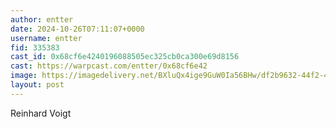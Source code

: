 ```yaml
---
author: entter
date: 2024-10-26T07:11:07+0000
username: entter
fid: 335383
cast_id: 0x68cf6e4240196088505ec325cb0ca300e69d8156
cast: https://warpcast.com/entter/0x68cf6e42
image: https://imagedelivery.net/BXluQx4ige9GuW0Ia56BHw/df2b9632-44f2-4c53-8ede-1477aeb38600/original
layout: post
---
```

Reinhard Voigt  

<img src='https://imagedelivery.net/BXluQx4ige9GuW0Ia56BHw/df2b9632-44f2-4c53-8ede-1477aeb38600/original' alt='' referrerpolicy='no-referrer'/>